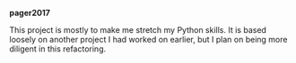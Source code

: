 **pager2017**

This project is mostly to make me stretch my Python skills.
It is based loosely on another project I had worked on 
earlier, but I plan on being more diligent in this
refactoring.